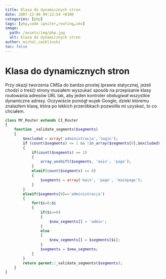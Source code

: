 ```yaml
---
title: Klasa do dynamicznych stron
date: 2007-12-06 09:12:54 +0100
categories: [php]
tags: [php,code igniter,routing,cms]
image:
  path: /assets/img/php.jpg
  alt: klasa do dynamicznych stron
author: michal_cwiklinski
toc: false
---
```


# Klasa do dynamicznych stron

Przy okazji tworzenia CMSa do bardzo prostej (prawie statycznej, jeżeli chodzi o treść) strony musiałem wyszukać sposób na przepisanie klasy routowania adresów URL tak, aby jeden kontroler obsługiwał wszystkie dynamiczne adresy. Oczywiście pomógł wujek Google, dzieki któremu znalazłem klasę, która po lekkich przeróbkach pozwoliła mi uzyskać, to co chciałem.


```php
class MY_Router extends CI_Router
{
    function _validate_segments($segments)
    {
        $excluded = array('administracja','login');
    	if (count($segments) <= 1 && !in_array($segments[0],$excluded))
        {
            if(count($segments) == 1)
            {
        		array_unshift($segments, 'main', 'page');
            }
            elseif(count($segments) == 0)
            {
            	$segments = array('main', 'page', 'mainpage');
            }
        }
        elseif($segments[0]=='administracja')
        {
        	for($i=0;$i
        	{
        		if($i==0)
        		{
        			$new_segments[] = 'admin';
        		}
        		else
        		{
        			$new_segments[] = $segments[$i];
        		}
        		$segments = $new_segments;
        	}
        }
        return parent::_validate_segments($segments);
    }
}
```